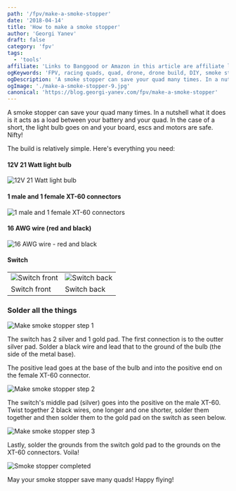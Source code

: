 ```yaml
---
path: '/fpv/make-a-smoke-stopper'
date: '2018-04-14'
title: 'How to make a smoke stopper'
author: 'Georgi Yanev'
draft: false
category: 'fpv'
tags:
  - 'tools'
affiliate: 'Links to Banggood or Amazon in this article are affiliate links and would support the blog if used to make a purchase.'
ogKeywords: 'FPV, racing quads, quad, drone, drone build, DIY, smoke stopper, build your own smoke stopper, make a smoke stopper'
ogDescription: 'A smoke stopper can save your quad many times. In a nutshell what it does is it acts as a load between your battery and your quad. In the case of a short, the light bulb goes on and your board, escs and motors are safe. Nifty!'
ogImage: './make-a-smoke-stopper-9.jpg'
canonical: 'https://blog.georgi-yanev.com/fpv/make-a-smoke-stopper'
---
```


A smoke stopper can save your quad many times. In a nutshell what it does is it acts as a load between your battery and your quad. In the case of a short, the light bulb goes on and your board, escs and motors are safe. Nifty!

The build is relatively simple. Here's everything you need:

#### 12V 21 Watt light bulb

![12V 21 Watt light bulb](make-a-smoke-stopper-3.jpg)

#### 1 male and 1 female XT-60 connectors

![1 male and 1 female XT-60 connectors](make-a-smoke-stopper-4.jpg)

#### 16 AWG wire (red and black)

![16 AWG wire - red and black](make-a-smoke-stopper-5.jpg)

#### Switch

|                                             |                                            |
| ------------------------------------------- | ------------------------------------------ |
| ![Switch front](make-a-smoke-stopper-1.jpg) | ![Switch back](make-a-smoke-stopper-2.jpg) |
| Switch front                                | Switch back                                |

### Solder all the things

![Make smoke stopper step 1](make-a-smoke-stopper-6.jpg)

The switch has 2 silver and 1 gold pad. The first connection is to the outter silver pad. Solder a black wire and lead that to the ground of the bulb (the side of the metal base).

The positive lead goes at the base of the bulb and into the positive end on the female XT-60 connector.

![Make smoke stopper step 2](make-a-smoke-stopper-7.jpg)

The switch's middle pad (silver) goes into the positive on the male XT-60. Twist together 2 black wires, one longer and one shorter, solder them together and then solder them to the gold pad on the switch as seen below.

![Make smoke stopper step 3](make-a-smoke-stopper-8.jpg)

Lastly, solder the grounds from the switch gold pad to the grounds on the XT-60 connectors. Voila!

![Smoke stopper completed](make-a-smoke-stopper-9.jpg)

May your smoke stopper save many quads! Happy flying!

[0]: Linkslist
